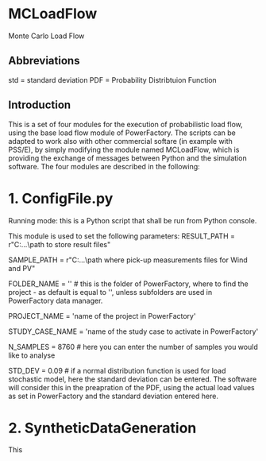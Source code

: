 # MCLoadFlow
Monte Carlo Load Flow
## Abbreviations
std = standard deviation
PDF = Probability Distribtuion Function

## Introduction
This is a set of four modules for the execution of probabilistic load flow, using the base load flow module of PowerFactory.
The scripts can be adapted to work also with other commercial softare (in example with PSS/E), by simply modifying the module named MCLoadFlow, which is providing the exchange of messages between Python and the simulation software.
The four modules are described in the following:

# 1. ConfigFile.py
Running mode: this is a Python script that shall be run from Python console.

This module is used to set the following parameters:
RESULT_PATH = r"C:\...\path to store result files"

SAMPLE_PATH = r"C:\...\path where pick-up measurements files for Wind and PV"

FOLDER_NAME = '' # this is the folder of PowerFactory, where to find the project - as default is equal to '', unless subfolders are used in PowerFactory data manager. 

PROJECT_NAME = 'name of the project in PowerFactory'

STUDY_CASE_NAME = 'name of the study case to activate in PowerFactory'

N_SAMPLES = 8760 # here you can enter the number of samples you would like to analyse

STD_DEV = 0.09 # if a normal distribution function is used for load stochastic model, here the standard deviation can be entered. The software will consider this in the preapration of the PDF, using the actual load values as set in PowerFactory and the standard deviation entered here.

# 2. SyntheticDataGeneration
This 
